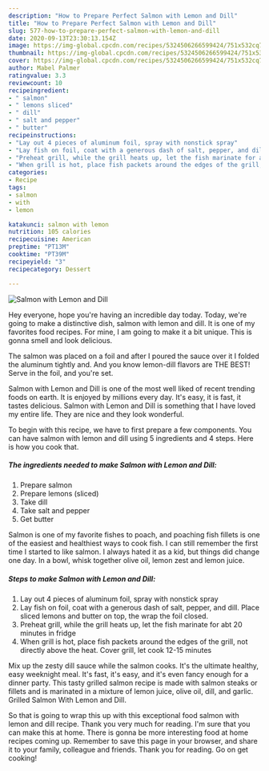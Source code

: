 ```yaml
---
description: "How to Prepare Perfect Salmon with Lemon and Dill"
title: "How to Prepare Perfect Salmon with Lemon and Dill"
slug: 577-how-to-prepare-perfect-salmon-with-lemon-and-dill
date: 2020-09-13T23:30:13.154Z
image: https://img-global.cpcdn.com/recipes/5324506266599424/751x532cq70/salmon-with-lemon-and-dill-recipe-main-photo.jpg
thumbnail: https://img-global.cpcdn.com/recipes/5324506266599424/751x532cq70/salmon-with-lemon-and-dill-recipe-main-photo.jpg
cover: https://img-global.cpcdn.com/recipes/5324506266599424/751x532cq70/salmon-with-lemon-and-dill-recipe-main-photo.jpg
author: Mabel Palmer
ratingvalue: 3.3
reviewcount: 10
recipeingredient:
- " salmon"
- " lemons sliced"
- " dill"
- " salt and pepper"
- " butter"
recipeinstructions:
- "Lay out 4 pieces of aluminum foil, spray with nonstick spray"
- "Lay fish on foil, coat with a generous dash of salt, pepper, and dill. Place sliced lemons and butter on top, the wrap the foil closed."
- "Preheat grill, while the grill heats up, let the fish marinate for abt 20 minutes in fridge"
- "When grill is hot, place fish packets around the edges of the grill, not directly above the heat. Cover grill, let cook 12-15 minutes"
categories:
- Recipe
tags:
- salmon
- with
- lemon

katakunci: salmon with lemon 
nutrition: 105 calories
recipecuisine: American
preptime: "PT13M"
cooktime: "PT39M"
recipeyield: "3"
recipecategory: Dessert

---
```



![Salmon with Lemon and Dill](https://img-global.cpcdn.com/recipes/5324506266599424/751x532cq70/salmon-with-lemon-and-dill-recipe-main-photo.jpg)

Hey everyone, hope you're having an incredible day today. Today, we're going to make a distinctive dish, salmon with lemon and dill. It is one of my favorites food recipes. For mine, I am going to make it a bit unique. This is gonna smell and look delicious.

The salmon was placed on a foil and after I poured the sauce over it I folded the aluminum tightly and. And you know lemon-dill flavors are THE BEST! Serve in the foil, and you&#39;re set.

Salmon with Lemon and Dill is one of the most well liked of recent trending foods on earth. It is enjoyed by millions every day. It's easy, it is fast, it tastes delicious. Salmon with Lemon and Dill is something that I have loved my entire life. They are nice and they look wonderful.


To begin with this recipe, we have to first prepare a few components. You can have salmon with lemon and dill using 5 ingredients and 4 steps. Here is how you cook that.

<!--inarticleads1-->

##### The ingredients needed to make Salmon with Lemon and Dill:

1. Prepare  salmon
1. Prepare  lemons (sliced)
1. Take  dill
1. Take  salt and pepper
1. Get  butter


Salmon is one of my favorite fishes to poach, and poaching fish fillets is one of the easiest and healthiest ways to cook fish. I can still remember the first time I started to like salmon. I always hated it as a kid, but things did change one day. In a bowl, whisk together olive oil, lemon zest and lemon juice. 

<!--inarticleads2-->

##### Steps to make Salmon with Lemon and Dill:

1. Lay out 4 pieces of aluminum foil, spray with nonstick spray
1. Lay fish on foil, coat with a generous dash of salt, pepper, and dill. Place sliced lemons and butter on top, the wrap the foil closed.
1. Preheat grill, while the grill heats up, let the fish marinate for abt 20 minutes in fridge
1. When grill is hot, place fish packets around the edges of the grill, not directly above the heat. Cover grill, let cook 12-15 minutes


Mix up the zesty dill sauce while the salmon cooks. It&#39;s the ultimate healthy, easy weeknight meal. It&#39;s fast, it&#39;s easy, and it&#39;s even fancy enough for a dinner party. This tasty grilled salmon recipe is made with salmon steaks or fillets and is marinated in a mixture of lemon juice, olive oil, dill, and garlic. Grilled Salmon With Lemon and Dill. 

So that is going to wrap this up with this exceptional food salmon with lemon and dill recipe. Thank you very much for reading. I'm sure that you can make this at home. There is gonna be more interesting food at home recipes coming up. Remember to save this page in your browser, and share it to your family, colleague and friends. Thank you for reading. Go on get cooking!
